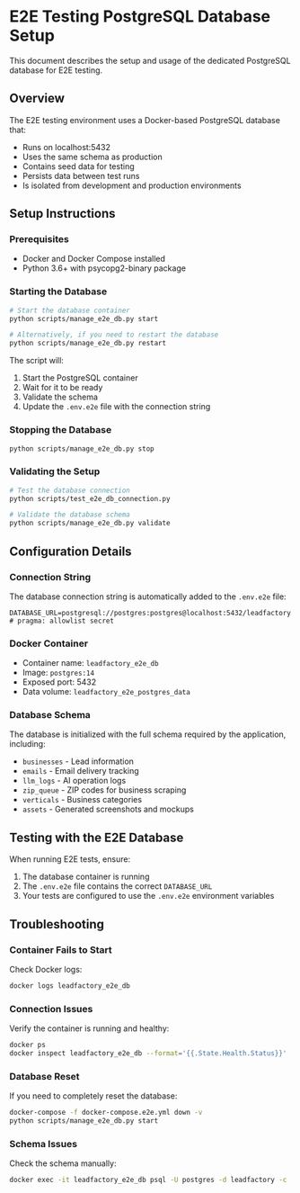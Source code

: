 # E2E Testing PostgreSQL Database Setup

This document describes the setup and usage of the dedicated PostgreSQL database for E2E testing.

## Overview

The E2E testing environment uses a Docker-based PostgreSQL database that:

- Runs on localhost:5432
- Uses the same schema as production
- Contains seed data for testing
- Persists data between test runs
- Is isolated from development and production environments

## Setup Instructions

### Prerequisites

- Docker and Docker Compose installed
- Python 3.6+ with psycopg2-binary package

### Starting the Database

```bash
# Start the database container
python scripts/manage_e2e_db.py start

# Alternatively, if you need to restart the database
python scripts/manage_e2e_db.py restart
```

The script will:
1. Start the PostgreSQL container
2. Wait for it to be ready
3. Validate the schema
4. Update the `.env.e2e` file with the connection string

### Stopping the Database

```bash
python scripts/manage_e2e_db.py stop
```

### Validating the Setup

```bash
# Test the database connection
python scripts/test_e2e_db_connection.py

# Validate the database schema
python scripts/manage_e2e_db.py validate
```

## Configuration Details

### Connection String

The database connection string is automatically added to the `.env.e2e` file:

```
DATABASE_URL=postgresql://postgres:postgres@localhost:5432/leadfactory  # pragma: allowlist secret
```

### Docker Container

- Container name: `leadfactory_e2e_db`
- Image: `postgres:14`
- Exposed port: 5432
- Data volume: `leadfactory_e2e_postgres_data`

### Database Schema

The database is initialized with the full schema required by the application, including:

- `businesses` - Lead information
- `emails` - Email delivery tracking
- `llm_logs` - AI operation logs
- `zip_queue` - ZIP codes for business scraping
- `verticals` - Business categories
- `assets` - Generated screenshots and mockups

## Testing with the E2E Database

When running E2E tests, ensure:

1. The database container is running
2. The `.env.e2e` file contains the correct `DATABASE_URL`
3. Your tests are configured to use the `.env.e2e` environment variables

## Troubleshooting

### Container Fails to Start

Check Docker logs:
```bash
docker logs leadfactory_e2e_db
```

### Connection Issues

Verify the container is running and healthy:
```bash
docker ps
docker inspect leadfactory_e2e_db --format='{{.State.Health.Status}}'
```

### Database Reset

If you need to completely reset the database:
```bash
docker-compose -f docker-compose.e2e.yml down -v
python scripts/manage_e2e_db.py start
```

### Schema Issues

Check the schema manually:
```bash
docker exec -it leadfactory_e2e_db psql -U postgres -d leadfactory -c '\dt'
```
